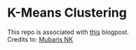 # K-Means Clustering

This repo is associated with [this](https://mubaris.com/posts/kmeans-clustering/) blogpost.\
Credits to: [Mubaris NK](https://github.com/mubaris)